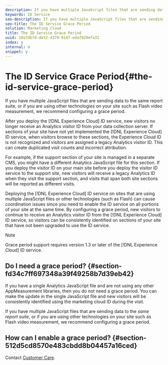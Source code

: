 ```yaml
---
description: If you have multiple JavaScript files that are sending data to the same report suite, or if you are using other technologies on your site such as Flash video measurement, we recommend configuring a grace period.
keywords: ID Service
seo-description: If you have multiple JavaScript files that are sending data to the same report suite, or if you are using other technologies on your site such as Flash video measurement, we recommend configuring a grace period.
seo-title: The ID Service Grace Period
solution: Marketing Cloud
title: The ID Service Grace Period
uuid: 10a7db7d-de32-4379-914f-edaf929efa32
index: y
internal: n
snippet: y
---
```


# The ID Service Grace Period{#the-id-service-grace-period}

If you have multiple JavaScript files that are sending data to the same report suite, or if you are using other technologies on your site such as Flash video measurement, we recommend configuring a grace period.

After you deploy the [!DNL Experience Cloud] ID service, new visitors no longer receive an Analytics visitor ID from your data collection server. If sections of your site have not yet implemented the [!DNL Experience Cloud] ID service, when visitors browse to these sections, the Experience Cloud ID is not recognized and visitors are assigned a legacy Analytics visitor ID. This can create duplicated visit counts and incorrect attribution.

For example, if the support section of your site is managed in a separate CMS, you might have a different Analytics JavaScript file for this section. If you deploy the visitor ID on your main site before you deploy the visitor ID service to the support site, new visitors will receive a legacy Analytics ID when they visit the support section, and visits that span both site sections will be reported as different visits.

Deploying the [!DNL Experience Cloud] ID service on sites that are using multiple JavaScript files or other technologies (such as Flash) can cause coordination issues since you need to enable the ID service on all portions of your site at the same time. By configuring a grace period, new visitors to continue to receive an Analytics visitor ID from the [!DNL Experience Cloud] ID service, so visitors can be consistently identified on sections of your site that have not been upgraded to use the ID service.

>[!NOTE]
>
>Grace period support requires version 1.3 or later of the [!DNL Experience Cloud] ID service.

## Do I need a grace period? {#section-fd34c7ff697348a39f49258b7d39eb42}

If you have a single Analytics JavaScript file and are not using any other AppMeasurement libraries, then you do not need a grace period. You can make the update in the single JavaScript file and new visitors will be consistently identified using the marketing cloud ID during the visit.

If you have multiple JavaScript files that are sending data to the *same report suite*, or if you are using other technologies on your site such as Flash video measurement, we recommend configuring a grace period.

## How can I enable a grace period? {#section-512d5cd8570e483cbdd8b04457a16ced}

Contact [Customer Care](https://helpx.adobe.com/marketing-cloud/contact-support.html). 
